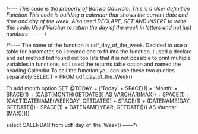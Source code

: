 
	
/*---- This code is the property of Banwo Oduwole. This is a User definition Function
This code is building a calendar that shows the current date and time and day of the week.
Also used DECLARE, SET AND INSERT to write this code. Used Varchar to return the day of the week in letters
 and not just numbers-------*/

/*---- The name of the function is udf_day_of_the_week. 
Decided to use a table for parameter, so I created one to fit into the function. 
I used a declare and set method but found out too late that it is not possible to print multiple variables in functions,
so I used the returns table option and named the heading Calendar To call the function you can use these two queries separately SELECT * FROM udf_day_of_the_Week()


To add month option SET @TODAY = ('Today' + SPACE(1) + 'Month' + SPACE(1) + (CAST(MONTH(GETDATE())  AS VARCHAR(MAX))  + SPACE(1) + (CAST(DATENAME(WEEKDAY, GETDATE()) + SPACE(1) + (DATENAME(DAY, GETDATE())+ SPACE(1) + DATENAME(YEAR, GETDATE())) AS Varchar (MAX)))))

select CALENDAR from udf_day_of_the_Week()
——*/
